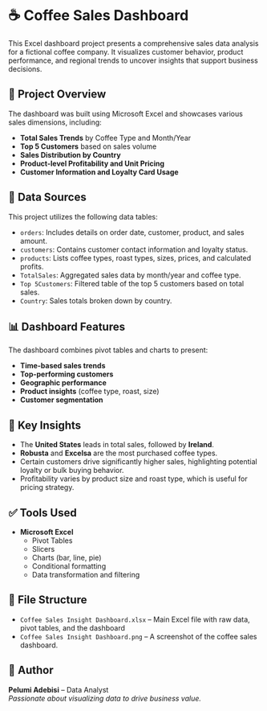 # ☕ Coffee Sales Dashboard

This Excel dashboard project presents a comprehensive sales data analysis for a fictional coffee company. It visualizes customer behavior, product performance, and regional trends to uncover insights that support business decisions.

## 📌 Project Overview

The dashboard was built using Microsoft Excel and showcases various sales dimensions, including:

- **Total Sales Trends** by Coffee Type and Month/Year
- **Top 5 Customers** based on sales volume
- **Sales Distribution by Country**
- **Product-level Profitability and Unit Pricing**
- **Customer Information and Loyalty Card Usage**

## 📁 Data Sources

This project utilizes the following data tables:

- `orders`: Includes details on order date, customer, product, and sales amount.
- `customers`: Contains customer contact information and loyalty status.
- `products`: Lists coffee types, roast types, sizes, prices, and calculated profits.
- `TotalSales`: Aggregated sales data by month/year and coffee type.
- `Top 5Customers`: Filtered table of the top 5 customers based on total sales.
- `Country`: Sales totals broken down by country.

## 📊 Dashboard Features

The dashboard combines pivot tables and charts to present:

- **Time-based sales trends**
- **Top-performing customers**
- **Geographic performance**
- **Product insights** (coffee type, roast, size)
- **Customer segmentation**

## 🎯 Key Insights

- The **United States** leads in total sales, followed by **Ireland**.
- **Robusta** and **Excelsa** are the most purchased coffee types.
- Certain customers drive significantly higher sales, highlighting potential loyalty or bulk buying behavior.
- Profitability varies by product size and roast type, which is useful for pricing strategy.

## ✅ Tools Used

- **Microsoft Excel**
  - Pivot Tables
  - Slicers
  - Charts (bar, line, pie)
  - Conditional formatting
  - Data transformation and filtering

## 📎 File Structure

- `Coffee Sales Insight Dashboard.xlsx` – Main Excel file with raw data, pivot tables, and the dashboard
- `Coffee Sales Insight Dashboard.png` – A screenshot of the coffee sales dashboard.

## 👤 Author

**Pelumi Adebisi** – Data Analyst  
*Passionate about visualizing data to drive business value.*




